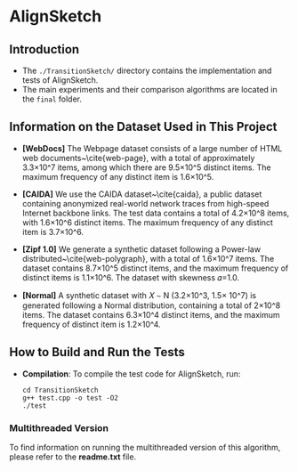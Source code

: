# AlignSketch

## Introduction
- The `./TransitionSketch/` directory contains the implementation and tests of AlignSketch.
- The main experiments and their comparison algorithms are located in the `final` folder.

## Information on the Dataset Used in This Project

- **[WebDocs]**
The Webpage dataset consists of a large number of HTML web documents~\cite{web-page}, with a total of approximately 3.3×10^7 items, among which there are 9.5×10^5 distinct items. The maximum frequency of any distinct item is 1.6×10^5.
    
- **[CAIDA]**
We use the CAIDA dataset~\cite{caida}, a public dataset containing anonymized real-world network traces from high-speed Internet backbone links. The test data contains a total of 4.2×10^8 items, with 1.6×10^6 distinct items. The maximum frequency of any distinct item is 3.7×10^6.

- **[Zipf 1.0]**
We generate a synthetic dataset following a Power-law distributed~\cite{web-polygraph}, with a total of 1.6×10^7 items. The dataset contains 8.7×10^5 distinct items, and the maximum frequency of distinct items is 1.1×10^6. The dataset with skewness 𝛼=1.0.

- **[Normal]**
 A synthetic dataset with 𝑋 ∼ N (3.2×10^3, 1.5× 10^7) is generated following a Normal distribution, containing a total of 2×10^8 items. The dataset contains 6.3×10^4 distinct items, and the maximum frequency of distinct item is 1.2×10^4. 


## How to Build and Run the Tests

- **Compilation**: To compile the test code for AlignSketch, run:

  ```shell
  cd TransitionSketch
  g++ test.cpp -o test -O2
  ./test
  ```

### Multithreaded Version
To find information on running the multithreaded version of this algorithm, please refer to the **readme.txt** file.



